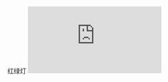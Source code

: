 红绿灯
![预览](https://rawgit.com/Yangfan2016/PersonalWorks/master/webapp/%E7%BA%A2%E7%BB%BF%E7%81%AF/%E7%BA%A2%E7%BB%BF%E7%81%AF.html)
